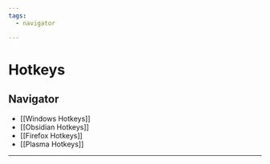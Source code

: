 ```yaml
---
tags:
  - navigator

---
```

# Hotkeys
## Navigator
- [[Windows Hotkeys]]
- [[Obsidian Hotkeys]]
- [[Firefox Hotkeys]]
- [[Plasma Hotkeys]]
***